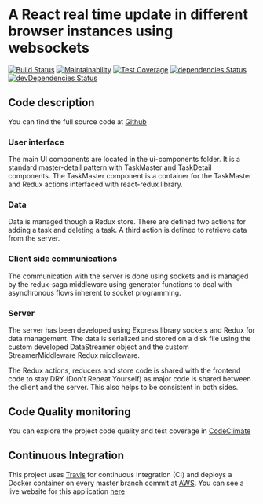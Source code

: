 # A React real time update in different browser instances using websockets

[![Build Status](https://travis-ci.org/jseto/real-time-update-todo.svg?branch=master)](https://travis-ci.org/jseto/real-time-update-todo) [![Maintainability](https://api.codeclimate.com/v1/badges/aaba262edf31d561db59/maintainability)](https://codeclimate.com/github/jseto/real-time-update-todo/maintainability) [![Test Coverage](https://api.codeclimate.com/v1/badges/aaba262edf31d561db59/test_coverage)](https://codeclimate.com/github/jseto/real-time-update-todo/test_coverage)
[![dependencies Status](https://david-dm.org/jseto/real-time-update-todo/status.svg)](https://david-dm.org/jseto/real-time-update-todo) [![devDependencies Status](https://david-dm.org/jseto/real-time-update-todo/dev-status.svg)](https://david-dm.org/jseto/real-time-update-todo?type=dev)

## Code description

You can find the full source code at [Github](https://github.com/jseto/real-time-update-todo)

### User interface

The main UI components are located in the ui-components folder. It is a standard
master-detail pattern with TaskMaster and TaskDetail components. The TaskMaster
component is a container for the TaskMaster and Redux actions interfaced with
react-redux library.

### Data

Data is managed though a Redux store. There are defined two actions for adding a
task and deleting a task. A third action is defined to retrieve data from the
server.

### Client side communications

The communication with the server is done using sockets and is managed by the
redux-saga middleware using generator functions to deal with asynchronous flows
inherent to socket programming.

### Server

The server has been developed using Express library sockets and Redux for data
management. The data is serialized and stored on a disk file using the custom
developed DataStreamer object and the custom StreamerMiddleware Redux middleware.

The Redux actions, reducers and store code is shared with the frontend code to
stay DRY (Don't Repeat Yourself) as major code is shared between the client and
the server. This also helps to be consistent in both sides.

## Code Quality monitoring

You can explore the project code quality and test coverage in [CodeClimate](https://codeclimate.com/github/jseto/real-time-update-todo)

## Continuous Integration

This project uses [Travis](https://travis.com) for continuous integration (CI) and deploys a Docker container on every master branch commit at [AWS](https://aws.amazon.com). You can see a live website for this application [here](http://real-time-update-todo.eu-west-2.elasticbeanstalk.com)
